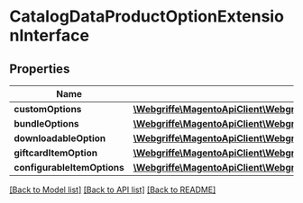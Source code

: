 # CatalogDataProductOptionExtensionInterface

## Properties
Name | Type | Description | Notes
------------ | ------------- | ------------- | -------------
**customOptions** | [**\Webgriffe\MagentoApiClient\Webgriffe\MagentoApiClient\Model\CatalogDataCustomOptionInterface[]**](CatalogDataCustomOptionInterface.md) |  | [optional] 
**bundleOptions** | [**\Webgriffe\MagentoApiClient\Webgriffe\MagentoApiClient\Model\BundleDataBundleOptionInterface[]**](BundleDataBundleOptionInterface.md) |  | [optional] 
**downloadableOption** | [**\Webgriffe\MagentoApiClient\Webgriffe\MagentoApiClient\Model\DownloadableDataDownloadableOptionInterface**](DownloadableDataDownloadableOptionInterface.md) |  | [optional] 
**giftcardItemOption** | [**\Webgriffe\MagentoApiClient\Webgriffe\MagentoApiClient\Model\GiftCardDataGiftCardOptionInterface**](GiftCardDataGiftCardOptionInterface.md) |  | [optional] 
**configurableItemOptions** | [**\Webgriffe\MagentoApiClient\Webgriffe\MagentoApiClient\Model\ConfigurableProductDataConfigurableItemOptionValueInterface[]**](ConfigurableProductDataConfigurableItemOptionValueInterface.md) |  | [optional] 

[[Back to Model list]](../README.md#documentation-for-models) [[Back to API list]](../README.md#documentation-for-api-endpoints) [[Back to README]](../README.md)


